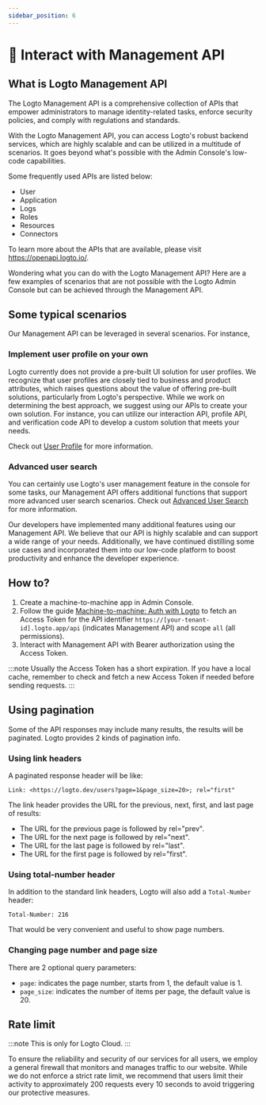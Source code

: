 ```yaml
---
sidebar_position: 6
---
```


# 🚝 Interact with Management API

## What is Logto Management API

The Logto Management API is a comprehensive collection of APIs that empower administrators to manage identity-related tasks, enforce security policies, and comply with regulations and standards.

With the Logto Management API, you can access Logto's robust backend services, which are highly scalable and can be utilized in a multitude of scenarios. It goes beyond what's possible with the Admin Console's low-code capabilities.

Some frequently used APIs are listed below:

- User
- Application
- Logs
- Roles
- Resources
- Connectors

To learn more about the APIs that are available, please visit https://openapi.logto.io/.

Wondering what you can do with the Logto Management API? Here are a few examples of scenarios that are not possible with the Logto Admin Console but can be achieved through the Management API.

## Some typical scenarios

Our Management API can be leveraged in several scenarios. For instance,

### Implement user profile on your own

Logto currently does not provide a pre-built UI solution for user profiles. We recognize that user profiles are closely tied to business and product attributes, which raises questions about the value of offering pre-built solutions, particularly from Logto's perspective. While we work on determining the best approach, we suggest using our APIs to create your own solution. For instance, you can utilize our interaction API, profile API, and verification code API to develop a custom solution that meets your needs.

Check out [User Profile](../user-profile/README.md) for more information.

### Advanced user search

You can certainly use Logto's user management feature in the console for some tasks, our Management API offers additional functions that support more advanced user search scenarios. Check out [Advanced User Search](../manage-users/advanced-user-search/) for more information.

Our developers have implemented many additional features using our Management API. We believe that our API is highly scalable and can support a wide range of your needs. Additionally, we have continued distilling some use cases and incorporated them into our low-code platform to boost productivity and enhance the developer experience.

## How to?

1. Create a machine-to-machine app in Admin Console.
2. Follow the guide [Machine-to-machine: Auth with Logto](../../../sdk/machine-to-machine/general/README.mdx) to fetch an Access Token for the API identifier `https://[your-tenant-id].logto.app/api` (indicates Management API) and scope `all` (all permissions).
3. Interact with Management API with Bearer authorization using the Access Token.

:::note
Usually the Access Token has a short expiration. If you have a local cache, remember to check and fetch a new Access Token if needed before sending requests.
:::

## Using pagination

Some of the API responses may include many results, the results will be paginated. Logto provides 2 kinds of pagination info.

### Using link headers

A paginated response header will be like:

```
Link: <https://logto.dev/users?page=1&page_size=20>; rel="first"
```

The link header provides the URL for the previous, next, first, and last page of results:

- The URL for the previous page is followed by rel="prev".
- The URL for the next page is followed by rel="next".
- The URL for the last page is followed by rel="last".
- The URL for the first page is followed by rel="first".

### Using total-number header

In addition to the standard link headers, Logto will also add a `Total-Number` header:

```
Total-Number: 216
```

That would be very convenient and useful to show page numbers.

### Changing page number and page size

There are 2 optional query parameters:

- `page`: indicates the page number, starts from 1, the default value is 1.
- `page_size`: indicates the number of items per page, the default value is 20.

## Rate limit

:::note
This is only for Logto Cloud.
:::

To ensure the reliability and security of our services for all users, we employ a general firewall that monitors and manages traffic to our website. While we do not enforce a strict rate limit, we recommend that users limit their activity to approximately 200 requests every 10 seconds to avoid triggering our protective measures.
